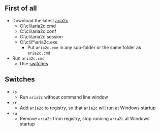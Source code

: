 ## First of all
- Download the latest [aria2c](https://github.com/aria2/aria2/releases/latest)
    - C:\cli\aria2c.cmd
    - C:\cli\aria2c.conf
    - C:\cli\aria2c.session
    - C:\cli\\*\aria2c.exe
        - Put `aria2c.exe` in any sub-folder or the same folder as `aria2c.cmd`
- Run `aria2c.cmd`
    - Use [switches](#switches)

## Switches
- `/s`
    - Run `aria2c` without command line window
- `/r`
    - Add `aria2c` to registry, so that `aria2c` will run at Windows startup
- `/u`
    - Remove `aria2c` from registry, stop running `aria2c` at Windows startup
